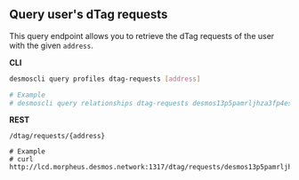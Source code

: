 ## Query user's dTag requests
This query endpoint allows you to retrieve the dTag requests of the user with the given `address`.

**CLI**
```bash
desmoscli query profiles dtag-requests [address]

# Example
# desmoscli query relationships dtag-requests desmos13p5pamrljhza3fp4es5m3llgmnde5fzcpq6nud
```

**REST**
```
/dtag/requests/{address}

# Example
# curl http://lcd.morpheus.desmos.network:1317/dtag/requests/desmos13p5pamrljhza3fp4es5m3llgmnde5fzcpq6nud
```